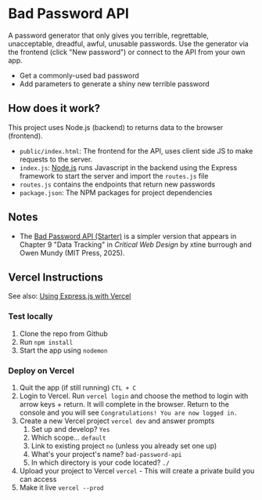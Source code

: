 # Bad Password API

A password generator that only gives you terrible, regrettable, unacceptable, dreadful, awful, unusable passwords. Use the generator via the frontend (click "New password") or connect to the API from your own app.

- Get a commonly-used bad password
- Add parameters to generate a shiny new terrible password


## How does it work?

This project uses Node.js (backend) to returns data to the browser (frontend).

- `public/index.html`: The frontend for the API, uses client side JS to make requests to the server.
- `index.js`: [Node.js](https://nodejs.org/en/about/) runs Javascript in the backend using the Express framework to start the server and import the `routes.js` file
- `routes.js` contains the endpoints that return new passwords
- `package.json`: The NPM packages for project dependencies

## Notes

- The [Bad Password API (Starter)](https://github.com/omundy/bad-password-api-starter) is a simpler version that appears in Chapter 9 "Data Tracking" in <em>Critical Web Design</em> by xtine burrough and Owen Mundy (MIT Press, 2025).







## Vercel Instructions

See also: [Using Express.js with Vercel](https://vercel.com/guides/using-express-with-vercel#6.-run-your-application-locally)

### Test locally

1. Clone the repo from Github
1. Run `npm install`
1. Start the app using `nodemon`

### Deploy on Vercel

1. Quit the app (if still running) `CTL + C`
1. Login to Vercel. Run `vercel login` and choose the method to login with arrow keys + return. It will complete in the browser. Return to the console and you will see `Congratulations! You are now logged in.`
1. Create a new Vercel project `vercel dev` and answer prompts
    1. Set up and develop? `Yes`
    1. Which scope... `default`
    1. Link to existing project `no` (unless you already set one up)
    1. What's your project's name? `bad-password-api`
    1. In which directory is your code located? `./`
1. Upload your project to Vercel `vercel` - This will create a private build you can access 
1. Make it live `vercel --prod`
